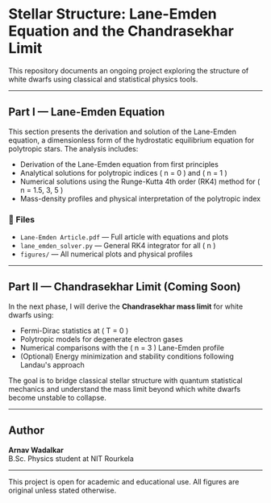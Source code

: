 # Stellar Structure: Lane-Emden Equation and the Chandrasekhar Limit

This repository documents an ongoing project exploring the structure of white dwarfs using classical and statistical physics tools.

---

## Part I — Lane-Emden Equation

This section presents the derivation and solution of the Lane-Emden equation, a dimensionless form of the hydrostatic equilibrium equation for polytropic stars. 
The analysis includes:

- Derivation of the Lane-Emden equation from first principles
- Analytical solutions for polytropic indices \( n = 0 \) and \( n = 1 \)
- Numerical solutions using the Runge-Kutta 4th order (RK4) method for \( n = 1.5, 3, 5 \)
- Mass-density profiles and physical interpretation of the polytropic index

### 🔧 Files
- `Lane-Emden Article.pdf` — Full article with equations and plots
- `lane_emden_solver.py` — General RK4 integrator for all \( n \)
- `figures/` — All numerical plots and physical profiles

---

## Part II — Chandrasekhar Limit (Coming Soon)

In the next phase, I will derive the **Chandrasekhar mass limit** for white dwarfs using:

- Fermi-Dirac statistics at \( T = 0 \)
- Polytropic models for degenerate electron gases
- Numerical comparisons with the \( n = 3 \) Lane-Emden profile
- (Optional) Energy minimization and stability conditions following Landau's approach

The goal is to bridge classical stellar structure with quantum statistical mechanics and understand the mass limit beyond which white dwarfs become unstable to collapse.

---

## Author

**Arnav Wadalkar**  
B.Sc. Physics student at NIT Rourkela  

--- 
This project is open for academic and educational use. All figures are original unless stated otherwise.
